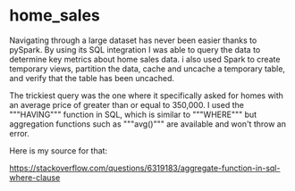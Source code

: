 # home_sales

Navigating through a large dataset has never been easier thanks to pySpark. By using its SQL integration I was able to query the data to determine key metrics about home sales data. i also used Spark to create temporary views, partition the data, cache and uncache a temporary table, and verify that the table has been uncached.

The trickiest query was the one where it specifically asked for homes with an average price of greater than or equal to 350,000. I used the """HAVING""" function in SQL, which is similar to """WHERE""" but aggregation functions such as """avg()""" are available and won't throw an error. 

Here is my source for that:

https://stackoverflow.com/questions/6319183/aggregate-function-in-sql-where-clause
